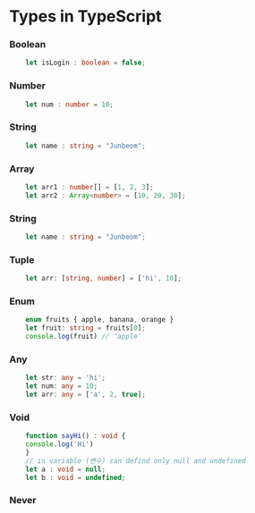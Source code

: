 # Types in TypeScript

### Boolean
```typescript
    let isLogin : boolean = false;
```

### Number
```typescript
    let num : number = 10;
```

### String
```typescript
    let name : string = "Junbeom";
```

### Array
```typescript
    let arr1 : number[] = [1, 2, 3];
    let arr2 : Array<number> = [10, 20, 30];
```

### String
```typescript
    let name : string = "Junbeom";
```

### Tuple
```typescript
    let arr: [string, number] = ['hi', 10];
```

### Enum
```typescript
    enum fruits { apple, banana, orange }
    let fruit: string = fruits[0];
    console.log(fruit) // 'apple'
```

### Any
```typescript
    let str: any = 'hi';
    let num: any = 10;
    let arr: any = ['a', 2, true];
```

### Void
```typescript
    function sayHi() : void {
    console.log('Hi')
    }
    // in variable (변수) can defind only null and undefined
    let a : void = null;
    let b : void = undefined;
```

### Never
```typescript
    
```